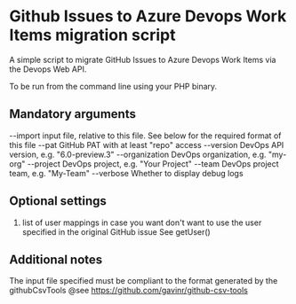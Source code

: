 # Github Issues to Azure Devops Work Items migration script

A simple script to migrate GitHub Issues to Azure Devops Work Items via the Devops Web API.

To be run from the command line using your PHP binary.

## Mandatory arguments

--import input file, relative to this file. See below for the required format of this file
--pat GitHub PAT with at least "repo" access
--version DevOps API version, e.g. "6.0-preview.3"
--organization DevOps organization, e.g. "my-org"
--project DevOps project, e.g. "Your Project"
--team DevOps project team, e.g. "My-Team"
--verbose Whether to display debug logs

## Optional settings

1) list of user mappings in case you want don't want to use the user specified in the original GitHub issue
    See getUser()

## Additional notes

The input file specified must be compliant to the format generated by the githubCsvTools
@see https://github.com/gavinr/github-csv-tools
